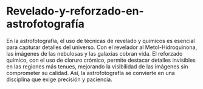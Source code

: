 # Revelado-y-reforzado-en-astrofotografía
En la astrofotografía, el uso de técnicas de revelado y químicos es esencial para capturar detalles del universo. Con el revelador al Metol-Hidroquinona, las imágenes de las nebulosas y las galaxias cobran vida.
El reforzado químico, con el uso de cloruro crómico, permite destacar detalles invisibles en las regiones más tenues, mejorando la visibilidad de las imágenes sin comprometer su calidad.
Así, la astrofotografía se convierte en una disciplina que exige precisión y paciencia. 
